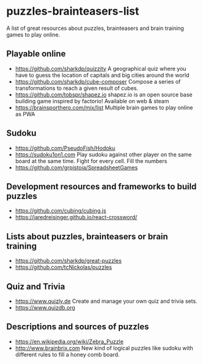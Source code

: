 # puzzles-brainteasers-list
A list of great resources about puzzles, brainteasers and brain training games to play online.

## Playable online

* https://github.com/sharkdp/quizzity A geographical quiz where you have to guess the location of capitals and big cities around the world
* https://github.com/sharkdp/cube-composer Compose a series of transformations to reach a given result of cubes.
* https://github.com/tobspr/shapez.io shapez.io is an open source base building game inspired by factorio! Available on web & steam
* https://brainsporthero.com/mix/list Multiple brain games to play online as PWA

## Sudoku

* https://github.com/PseudoFish/Hodoku 
* https://sudoku1on1.com Play sudoku against other player on the same board at the same time. Fight for every cell. Fill the numbers 
* https://github.com/grpistoia/SpreadsheetGames

## Development resources and frameworks to build puzzles

* https://github.com/cubing/cubing.js
* https://jaredreisinger.github.io/react-crossword/

## Lists about puzzles, brainteasers or brain training

* https://github.com/sharkdp/great-puzzles
* https://github.com/tcNickolas/puzzles

## Quiz and Trivia

* https://www.quizly.de Create and manage your own quiz and trivia sets.
* https://www.quizdb.org

## Descriptions and sources of puzzles

* https://en.wikipedia.org/wiki/Zebra_Puzzle
* http://www.brainbrix.com New kind of logical puzzles like sudoku with different rules to fill a honey comb board. 


